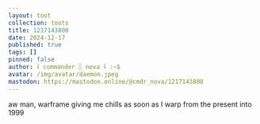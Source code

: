 ```yaml
---
layout: toot
collection: toots
title: 1217143800
date: 2024-12-17
published: true
tags: []
pinned: false
author: ⸸ commander ░ nova ⸸ :~$
avatar: /img/avatar/daemon.jpeg
mastodon: https://mastodon.online/@cmdr_nova/1217143800
---
```


aw man, warframe giving me chills as soon as I warp from the present into 1999
